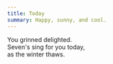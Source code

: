 ```yaml
---
title: Today
summary: Happy, sunny, and cool.
---
```


You grinned delighted.  
Seven's sing for you today,  
as the winter thaws.  
